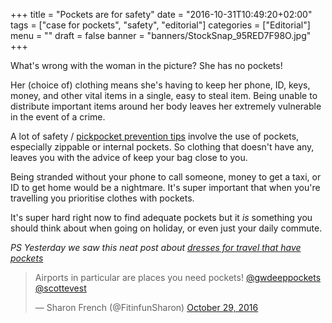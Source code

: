 +++
title = "Pockets are for safety"
date = "2016-10-31T10:49:20+02:00"
tags = ["case for pockets", "safety", "editorial"]
categories = ["Editorial"]
menu = ""
draft = false
banner = "banners/StockSnap_95RED7F98O.jpg"
+++

What's wrong with the woman in the picture? She has no pockets! 

Her (choice of) clothing means she's having to keep her phone, ID, keys, money, and other vital items in a single, easy to steal item. Being unable to distribute important items around her body leaves her extremely vulnerable in the event of a crime.

A lot of safety / [pickpocket prevention tips](http://www.btp.police.uk/theft/pickpockets.html) involve the use of pockets, especially zippable or internal pockets. So clothing that doesn't have any, leaves you with the advice of keep your bag close to you.

Being stranded without your phone to call someone, money to get a taxi, or ID to get home would be a nightmare. It's super important that when you're travelling you prioritise clothes with pockets.

It's super hard right now to find adequate pockets but it *is* something you should think about when going on holiday, or even just your daily commute.

*PS Yesterday we saw this neat post about [dresses for travel that have pockets](https://www.smartertravel.com/2016/10/25/10-travel-friendly-dresses-pockets/)*

<blockquote class="twitter-tweet" data-lang="en"><p lang="en" dir="ltr">Airports in particular are places you need pockets! <a href="https://twitter.com/gwdeeppockets">@gwdeeppockets</a> <a href="https://twitter.com/scottevest">@scottevest</a></p>&mdash; Sharon French (@FitinfunSharon) <a href="https://twitter.com/FitinfunSharon/status/792444129737179136">October 29, 2016</a></blockquote>
<script async src="//platform.twitter.com/widgets.js" charset="utf-8"></script>

